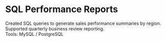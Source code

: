 # SQL Performance Reports

Created SQL queries to generate sales performance summaries by region.  
Supported quarterly business review reporting.  
Tools: MySQL / PostgreSQL